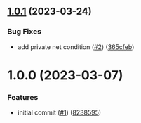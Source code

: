 ## [1.0.1](https://github.com/data-platform-hq/terraform-azurerm-logic-app-standard/compare/v1.0.0...v1.0.1) (2023-03-24)


### Bug Fixes

* add private net condition ([#2](https://github.com/data-platform-hq/terraform-azurerm-logic-app-standard/issues/2)) ([365cfeb](https://github.com/data-platform-hq/terraform-azurerm-logic-app-standard/commit/365cfeb965811cefed376bb8ac827b68c24abd2b))

# 1.0.0 (2023-03-07)


### Features

* initial commit ([#1](https://github.com/data-platform-hq/terraform-azurerm-logic-app-standard/issues/1)) ([8238595](https://github.com/data-platform-hq/terraform-azurerm-logic-app-standard/commit/8238595efbcb6d58da87987b58ab2ade1068df38))
